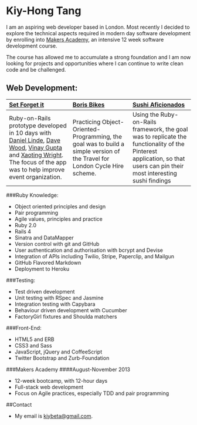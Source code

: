 # Kiy-Hong Tang

I am an aspiring web developer based in London. Most recently I decided to explore the technical aspects required in modern day software development by enrolling into [Makers Academy](http://www.makersacademy.com), an intensive 12 week software development course. 

The course has allowed me to accumulate a strong foundation and I am now looking for projects and opportunities where I can continue to write clean code and be challenged.

## Web Development:

| [Set Forget it](https://github.com/kiytang/sifiapp) | [Boris Bikes](https://github.com/kiytang/boris_bikes_refactored) | [Sushi Aficionados](https://github.com/kiytang/sushi) |
|:--------------- |:-------- |:--------- |
| Ruby-on-Rails prototype developed in 10 days with [Daniel Linde](https://github.com/danlinde), [Dave Wood](https://github.com/davwood), [Vinay Gupta](https://github.com/vinayngupta) and [Xaoting Wright](https://github.com/Ting0807). The focus of the app was to help improve event organization. | Practicing Object-Oriented-Programming, the goal was to build a simple version of the Travel for London Cycle Hire scheme. | Using the Ruby-on-Rails framework, the goal was to replicate the functionality of the Pinterest application, so that users can pin their most interesting sushi findings |



###Ruby Knowledge:
* Object­ oriented principles and design
* Pair programming
* Agile values, principles and practice
* Ruby 2.0
* Rails 4
* Sinatra and DataMapper
* Version control with git and GitHub
* User authentication and authorisation with bcrypt and Devise
* Integration of APIs including Twilio, Stripe, Paperclip, and Mailgun
* GitHub Flavored Markdown
* Deployment to Heroku

###Testing:
* Test­ driven development
* Unit testing with RSpec and Jasmine
* Integration testing with Capybara
* Behaviour driven development with Cucumber
* FactoryGirl fixtures and Shoulda matchers

###Front-End:
* HTML5 and ERB
* CSS3 and Sass
* JavaScript, jQuery and CoffeeScript
* Twitter Bootstrap and Zurb-Foundation


###Makers Academy
####August-November 2013

* 12-week bootcamp, with 12-hour days
* Full-stack web development
* Focus on Agile practices, especially TDD and pair programming

##Contact

* My email is kiybeta@gmail.com.
